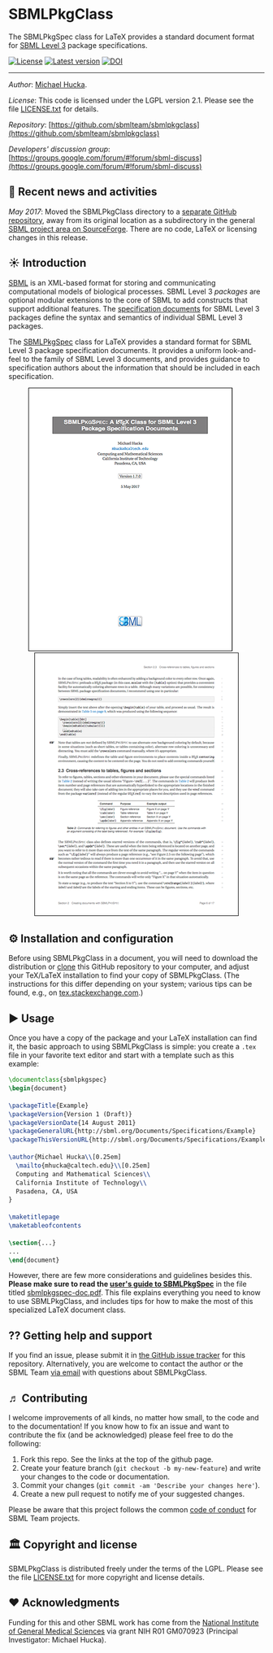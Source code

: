 SBMLPkgClass
============

The SBMLPkgSpec class for LaTeX provides a standard document format for [SBML Level 3](http://sbml.org/Documents/Specifications) package specifications.  

[![License](http://img.shields.io/:license-LGPL-blue.svg)](https://www.gnu.org/licenses/old-licenses/lgpl-2.1.en.html)
[![Latest version](https://img.shields.io/badge/Latest_version-1.7-brightgreen.svg)](http://shields.io)
[![DOI](https://zenodo.org/badge/DOI/10.5281/zenodo.583702.svg)](https://doi.org/10.5281/zenodo.583702)

----
*Author*:      [Michael Hucka](http://www.cds.caltech.edu/~mhucka).

*License*:      This code is licensed under the LGPL version 2.1.  Please see the file [LICENSE.txt](https://raw.githubusercontent.com/sbmlteam/sbmlpkgclass/master/LICENSE.txt) for details.

*Repository*:   [https://github.com/sbmlteam/sbmlpkgclass](https://github.com/sbmlteam/sbmlpkgclass)

*Developers' discussion group*: [https://groups.google.com/forum/#!forum/sbml-discuss](https://groups.google.com/forum/#!forum/sbml-discuss)

🏁 Recent news and activities
------------------------------

_May 2017_: Moved the SBMLPkgClass directory to a [separate GitHub repository](https://github.com/sbmlteam/sbmlpkgspec), away from its original location as a subdirectory in the general [SBML project area on SourceForge](https://sourceforge.net/p/sbml/code/HEAD/tree/trunk/project/).  There are no code, LaTeX or licensing changes in this release.

☀ Introduction
-----------------------------

[SBML](http://sbml.org) is an XML-based format for storing and communicating computational models of biological processes.  SBML Level 3 _packages_ are optional modular extensions to the core of SBML to add constructs that support additional features.  The [specification documents](http://sbml.org/Documents/Specifications) for SBML Level 3 packages define the syntax and semantics of individual SBML Level 3 packages.

The [SBMLPkgSpec](https://github.com/sbmlteam/sbmlpkgspec) class for LaTeX provides a standard format for SBML Level 3 package specification documents. It provides a uniform look-and-feel to the family of SBML Level 3 documents, and provides guidance to specification authors about the information that should be included in each specification.

<div align="center">
<img src="https://github.com/sbmlteam/sbmlpkgspec/raw/master/.graphics/example-1.png">
<img src="https://github.com/sbmlteam/sbmlpkgspec/raw/master/.graphics/spacer.png">
<img src="https://github.com/sbmlteam/sbmlpkgspec/raw/master/.graphics/example-2.png">
</div>

⚙️ Installation and configuration
---------------------------------

Before using SBMLPkgClass in a document, you will need to download the distribution or [clone](https://help.github.com/articles/cloning-a-repository/) this GitHub repository to your computer, and adjust your TeX/LaTeX installation to find your copy of SBMLPkgClass.  (The instructions for this differ depending on your system; various tips can be found, e.g., on [tex.stackexchange.com](https://tex.stackexchange.com/questions/1137/where-do-i-place-my-own-sty-or-cls-files-to-make-them-available-to-all-my-te).)


► Usage 
-------

Once you have a copy of the package and your LaTeX installation can find it, the basic approach to using SBMLPkgClass is simple: you create a `.tex` file in your favorite text editor and start with a template such as this example:

```latex
\documentclass{sbmlpkgspec}
\begin{document}

\packageTitle{Example}
\packageVersion{Version 1 (Draft)}
\packageVersionDate{14 August 2011}
\packageGeneralURL{http://sbml.org/Documents/Specifications/Example}
\packageThisVersionURL{http://sbml.org/Documents/Specifications/Example_14_August_2011}

\author{Michael Hucka\\[0.25em]
  \mailto{mhucka@caltech.edu}\\[0.25em]
  Computing and Mathematical Sciences\\
  California Institute of Technology\\
  Pasadena, CA, USA
}

\maketitlepage
\maketableofcontents

\section{...}
...
\end{document}
```

However, there are few more considerations and guidelines besides this.  **Please make sure to read the [user's guide to SBMLPkgSpec](https://github.com/sbmlteam/sbmlpkgspec/blob/master/sbmlpkgspec-doc.pdf)** in the file titled [sbmlpkgspec-doc.pdf](https://github.com/sbmlteam/sbmlpkgspec/blob/master/sbmlpkgspec-doc.pdf).    This file explains everything you need to know to use SBMLPkgClass, and includes tips for how to make the most of this specialized LaTeX document class.


⁇ Getting help and support
--------------------------

If you find an issue, please submit it in [the GitHub issue tracker](https://github.com/sbmlteam/sbmlpkgspec/issues) for this repository.  Alternatively, you are welcome to contact the author or the SBML Team [via email](mailto:sbml-team@googlegroups.com) with questions about SBMLPkgClass.


♬ Contributing
-------------

I welcome improvements of all kinds, no matter how small, to the code and to the documentation!  If you know how to fix an issue and want to contribute the fix (and be acknowledged) please feel free to do the following:

1. Fork this repo.  See the links at the top of the github page.
2. Create your feature branch (`git checkout -b my-new-feature`) and write
your changes to the code or documentation.
3. Commit your changes (`git commit -am 'Describe your changes here'`).
4. Create a new pull request to notify me of your suggested changes.

Please be aware that this project follows the common [code of conduct](https://github.com/sbmlteam/common-documents/blob/master/CODE_OF_CONDUCT.md) for SBML Team projects.


🏛 Copyright and license
-----------------------

SBMLPkgClass is distributed freely under the terms of the LGPL.  Please see the file [LICENSE.txt](LICENSE.txt) for more copyright and license details.


❤️ Acknowledgments
------------------

Funding for this and other SBML work has come from the [National Institute of General Medical Sciences](https://www.nigms.nih.gov) via grant NIH R01&nbsp;GM070923 (Principal Investigator: Michael Hucka).
